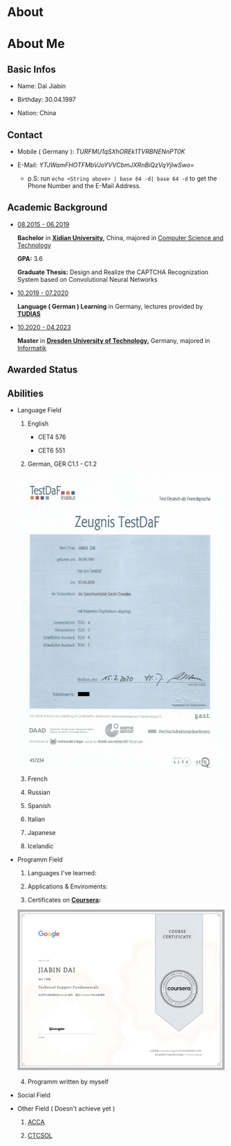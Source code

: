 # About

	
# About Me

## Basic Infos

- Name: Dai Jiabin

- Birthday: 30.04.1997

- Nation: China

## Contact

- Mobile ( Germany ): _TURFMU1qSXhOREk1TVRBNENnPT0K_

- E-Mail: _YTJWamFHOTFMbVJoYVVCbmJXRnBiQzVqYjIwSwo=_
  
  - p.S: run `echo <String above> | base 64 -d| base 64 -d` to get the Phone Number and the E-Mail Address.

## Academic Background

- <u>08.2015 - 06.2019</u>
  
  __Bachelor__ in __[Xidian University](https://en.wikipedia.org/wiki/Xidian_University),__ China, majored in [Computer Science and Technology](https://cs.xidian.edu.cn/)

  __GPA:__ 3.6
  
  __Graduate Thesis:__ Design and Realize the CAPTCHA Recognization System based on Convolutional Neural Networks

- <u>10.2019 - 07.2020</u>

  __Language ( German ) Learning__ in Germany, lectures provided by __[TUDIAS](https://www.tudias.de/)__

- <u>10.2020 - 04.2023</u>

  __Master__ in __[Dresden University of Technology](https://en.wikipedia.org/wiki/TU_Dresden),__ Germany, majored in [Informatik](https://tu-dresden.de/ing/informatik/forschung#)

## Awarded Status

## Abilities

- Language Field
  
  1. English
  
     - CET4 576
    
     - CET6 551

  2. German, GER C1.1 - C1.2

    ![TestDaF](/TestDaF.jpg)

  3. French
  
  4. Russian
  
  5. Spanish
  
  6. Italian

  7. Japanese
  
  8. Icelandic

- Programm Field

  1. Languages I've learned:

  2. Applications & Enviroments:
  
  3. Certificates on __[Coursera](https://www.coursera.org/):__

    ![IT-Fundamental](/IT-Fundamental.jpg)
  
  4. Programm written by myself
   
- Social Field

- Other Field ( Doesn't achieve yet )

  1. [ACCA](https://www.accaglobal.com/gb/en.html)

  2. [CTCSOL](https://konfuzius-institut-heidelberg.de/sprachbereich/pruefungen/internationales-zertifikat-fuer-chinesischlehrer/)


